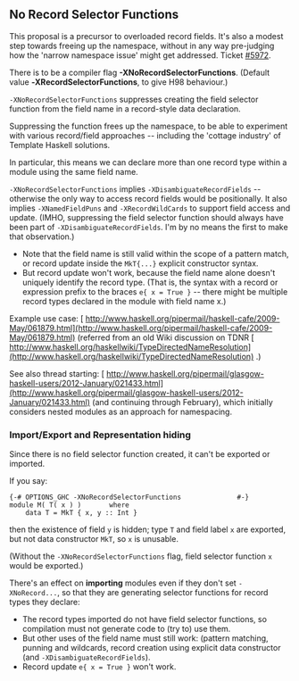 ## No Record Selector Functions


This proposal is a precursor to overloaded record fields. It's also a modest step towards freeing up the namespace, without in any way pre-judging how the 'narrow namespace issue' might get addressed. Ticket [\#5972](https://gitlab.haskell.org//ghc/ghc/issues/5972).


There is to be a compiler flag **-XNoRecordSelectorFunctions**. (Default value **‑XRecordSelectorFunctions**, to give H98 behaviour.)

`-XNoRecordSelectorFunctions` suppresses creating the field selector function from the field name in a record-style data declaration.


Suppressing the function frees up the namespace, to be able to experiment with various record/field approaches -- including the 'cottage industry' of Template Haskell solutions.


In particular, this means we can declare more than one record type within a module using the same field name.

`-XNoRecordSelectorFunctions` implies `-XDisambiguateRecordFields` -- otherwise the only way to access record fields would be positionally. It also implies `‑XNamedFieldPuns` and `‑XRecordWildCards` to support field access and update. (IMHO, suppressing the field selector function should always have been part of `-XDisambiguateRecordFields`. I'm by no means the first to make that observation.) 

- Note that the field name is still valid within the scope of a pattern match, or record update inside the `MkT{...}` explicit constructor syntax.
- But record update won't work, because the field name alone doesn't uniquely identify the record type.
  (That is, the syntax with a record or expression prefix to the braces `e{ x = True }` -- there might be multiple record types declared in the module with field name x.)


Example use case: [ http://www.haskell.org/pipermail/haskell-cafe/2009-May/061879.html](http://www.haskell.org/pipermail/haskell-cafe/2009-May/061879.html) (referred from an old Wiki discussion on TDNR [ http://www.haskell.org/haskellwiki/TypeDirectedNameResolution](http://www.haskell.org/haskellwiki/TypeDirectedNameResolution) .)


See also thread starting: [ http://www.haskell.org/pipermail/glasgow-haskell-users/2012-January/021433.html](http://www.haskell.org/pipermail/glasgow-haskell-users/2012-January/021433.html) (and continuing through February), which initially considers nested modules as an approach for namespacing.

### Import/Export and Representation hiding


Since there is no field selector function created, it can't be exported or imported.


If you say:

```wiki
{-# OPTIONS_GHC -XNoRecordSelectorFunctions              #-}
module M( T( x ) )       where
    data T = MkT { x, y :: Int }
```


then the existence of field `y` is hidden;
type `T` and field label `x` are exported, but not data constructor `MkT`, so `x` is unusable.


(Without the `‑XNoRecordSelectorFunctions` flag, field selector function `x` would be exported.)


There's an effect on **importing** modules even if they don't set `-XNoRecord...`, so that they are generating selector functions for record types they declare:

- The record types imported do not have field selector functions, so compilation must not generate code to (try to) use them.
- But other uses of the field name must still work: (pattern matching, punning and wildcards, record creation using explicit data constructor (and `-XDisambiguateRecordFields`).
- Record update `e{ x = True }` won't work.
